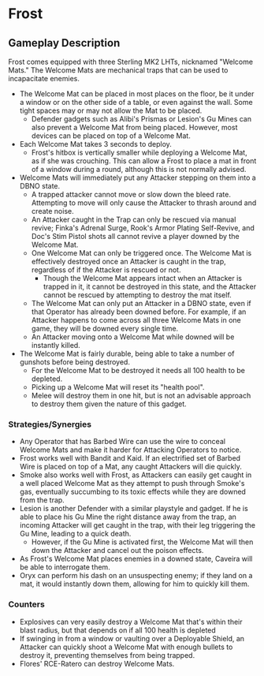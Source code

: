 # Frost

## Gameplay Description

Frost comes equipped with three Sterling MK2 LHTs, nicknamed "Welcome Mats." The Welcome Mats are mechanical traps that can be used to incapacitate enemies.

- The Welcome Mat can be placed in most places on the floor, be it under a window or on the other side of a table, or even against the wall. Some tight spaces may or may not allow the Mat to be placed.
  - Defender gadgets such as Alibi's Prismas or Lesion's Gu Mines can also prevent a Welcome Mat from being placed. However, most devices can be placed on top of a Welcome Mat.
- Each Welcome Mat takes 3 seconds to deploy.
  - Frost's hitbox is vertically smaller while deploying a Welcome Mat, as if she was crouching. This can allow a Frost to place a mat in front of a window during a round, although this is not normally advised.
- Welcome Mats will immediately put any Attacker stepping on them into a DBNO state.
  - A trapped attacker cannot move or slow down the bleed rate. Attempting to move will only cause the Attacker to thrash around and create noise.
  - An Attacker caught in the Trap can only be rescued via manual revive; Finka's Adrenal Surge, Rook's Armor Plating Self-Revive, and Doc's Stim Pistol shots all cannot revive a player downed by the Welcome Mat.
  - One Welcome Mat can only be triggered once. The Welcome Mat is effectively destroyed once an Attacker is caught in the trap, regardless of if the Attacker is rescued or not.
    - Though the Welcome Mat appears intact when an Attacker is trapped in it, it cannot be destroyed in this state, and the Attacker cannot be rescued by attempting to destroy the mat itself.
  - The Welcome Mat can only put an Attacker in a DBNO state, even if that Operator has already been downed before. For example, if an Attacker happens to come across all three Welcome Mats in one game, they will be downed every single time.
  - An Attacker moving onto a Welcome Mat while downed will be instantly killed.
- The Welcome Mat is fairly durable, being able to take a number of gunshots before being destroyed.
  - For the Welcome Mat to be destroyed it needs all 100 health to be depleted.
  - Picking up a Welcome Mat will reset its "health pool".
  - Melee will destroy them in one hit, but is not an advisable approach to destroy them given the nature of this gadget.

### Strategies/Synergies

- Any Operator that has Barbed Wire can use the wire to conceal Welcome Mats and make it harder for Attacking Operators to notice.
- Frost works well with Bandit and Kaid. If an electrified set of Barbed Wire is placed on top of a Mat, any caught Attackers will die quickly.
- Smoke also works well with Frost, as Attackers can easily get caught in a well placed Welcome Mat as they attempt to push through Smoke's gas, eventually succumbing to its toxic effects while they are downed from the trap.
- Lesion is another Defender with a similar playstyle and gadget. If he is able to place his Gu Mine the right distance away from the trap, an incoming Attacker will get caught in the trap, with their leg triggering the Gu Mine, leading to a quick death.
  - However, if the Gu Mine is activated first, the Welcome Mat will then down the Attacker and cancel out the poison effects.
- As Frost's Welcome Mat places enemies in a downed state, Caveira will be able to interrogate them.
- Oryx can perform his dash on an unsuspecting enemy; if they land on a mat, it would instantly down them, allowing for him to quickly kill them.

### Counters

- Explosives can very easily destroy a Welcome Mat that's within their blast radius, but that depends on if all 100 health is depleted
- If swinging in from a window or vaulting over a Deployable Shield, an Attacker can quickly shoot a Welcome Mat with enough bullets to destroy it, preventing themselves from being trapped.
- Flores' RCE-Ratero can destroy Welcome Mats.
